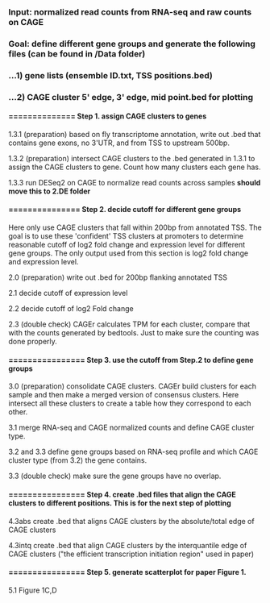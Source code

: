 ### Input: normalized read counts from RNA-seq and raw counts on CAGE
### Goal: define different gene groups and generate the following files (can be found in /Data folder)

###   ...1) gene lists (ensemble ID.txt, TSS positions.bed) 
###   ...2) CAGE cluster 5' edge, 3' edge, mid point.bed for plotting


#### ============== Step 1. assign CAGE clusters to genes

1.3.1 (preparation) based on fly transcriptome annotation, write out .bed that contains gene exons, no 3'UTR, and from TSS to upstream 500bp. 

1.3.2 (preparation) intersect CAGE clusters to the .bed generated in 1.3.1 to assign the CAGE clusters to gene. Count how many clusters each gene has.

1.3.3 run DESeq2 on CAGE to normalize read counts across samples **should move this to 2.DE folder**


#### =============== Step 2. decide cutoff for different gene groups 

Here only use CAGE clusters that fall within 200bp from annotated TSS. The goal is to use these 'confident' TSS clusters at promoters to determine reasonable cutoff of log2 fold change and expression level for different gene groups. The only output used from this section is log2 fold change and expression level.

2.0 (preparation) write out .bed for 200bp flanking annotated TSS

2.1 decide cutoff of expression level

2.2 decide cutoff of log2 Fold change

2.3 (double check) CAGEr calculates TPM for each cluster, compare that with the counts generated by bedtools. Just to make sure the counting was done properly.


#### ================ Step 3. use the cutoff from Step.2 to define gene groups

3.0 (preparation) consolidate CAGE clusters. CAGEr build clusters for each sample and then make a merged version of consensus clusters. Here intersect all these clusters to create a table how they correspond to each other. 

3.1 merge RNA-seq and CAGE normalized counts and define CAGE cluster type. 

3.2 and 3.3 define gene groups based on RNA-seq profile and which CAGE cluster type (from 3.2) the gene contains. 

3.3 (double check) make sure the gene groups have no overlap.


#### ================ Step 4. create .bed files that align the CAGE clusters to different positions. This is for the next step of plotting

4.3abs create .bed that aligns CAGE clusters by the absolute/total edge of CAGE clusters

4.3intq create .bed that align CAGE clusters by the interquantile edge of CAGE clusters ("the efficient transcription initiation region" used in paper)


#### ================ Step 5. generate scatterplot for paper Figure 1.

5.1 Figure 1C,D 
